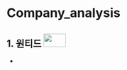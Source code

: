 # Company_analysis

## 1. 원티드 <img src="https://user-images.githubusercontent.com/78400270/119433149-a2206f00-bd50-11eb-98b7-03c7887665fd.png" width="50" height="30">
- 
